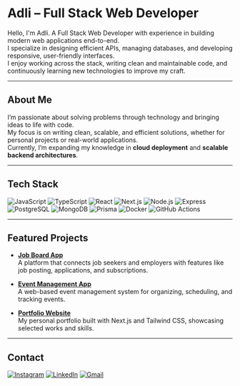 # Adli – Full Stack Web Developer  

Hello, I'm Adli. A Full Stack Web Developer with experience in building modern web applications end-to-end.  
I specialize in designing efficient APIs, managing databases, and developing responsive, user-friendly interfaces.  
I enjoy working across the stack, writing clean and maintainable code, and continuously learning new technologies to improve my craft.  

---

## About Me  
I’m passionate about solving problems through technology and bringing ideas to life with code.  
My focus is on writing clean, scalable, and efficient solutions, whether for personal projects or real-world applications.  
Currently, I’m expanding my knowledge in **cloud deployment** and **scalable backend architectures**.  

---

## Tech Stack  
![JavaScript](https://img.shields.io/badge/-JavaScript-333?style=flat&logo=javascript)
![TypeScript](https://img.shields.io/badge/-TypeScript-333?style=flat&logo=typescript)
![React](https://img.shields.io/badge/-React-333?style=flat&logo=react)
![Next.js](https://img.shields.io/badge/-Next.js-333?style=flat&logo=next.js)
![Node.js](https://img.shields.io/badge/-Node.js-333?style=flat&logo=node.js)
![Express](https://img.shields.io/badge/-Express-333?style=flat&logo=express)
![PostgreSQL](https://img.shields.io/badge/-PostgreSQL-333?style=flat&logo=postgresql)
![MongoDB](https://img.shields.io/badge/-MongoDB-333?style=flat&logo=mongodb)
![Prisma](https://img.shields.io/badge/-Prisma-333?style=flat&logo=prisma)
![Docker](https://img.shields.io/badge/-Docker-333?style=flat&logo=docker)
![GitHub Actions](https://img.shields.io/badge/-GitHub_Actions-333?style=flat&logo=github-actions)

---

## Featured Projects  
- [**Job Board App**](https://github.com/adlinoor/job-board)  
  A platform that connects job seekers and employers with features like job posting, applications, and subscriptions.  

- [**Event Management App**](https://github.com/adlinoor/miniproject-web)  
  A web-based event management system for organizing, scheduling, and tracking events.  

- [**Portfolio Website**](https://cc2portfolio.vercel.app/)  
  My personal portfolio built with Next.js and Tailwind CSS, showcasing selected works and skills.  

---

## Contact  
[<img src="https://img.icons8.com/ios-filled/30/instagram-new.png" alt="Instagram"/>](https://instagram.com/adlinoor)
[<img src="https://img.icons8.com/ios-filled/30/linkedin.png" alt="LinkedIn"/>](https://linkedin.com/in/adlinoor)
[<img src="https://img.icons8.com/ios-filled/30/gmail-new.png" alt="Gmail"/>](mailto:adli28noor@gmail.com)
